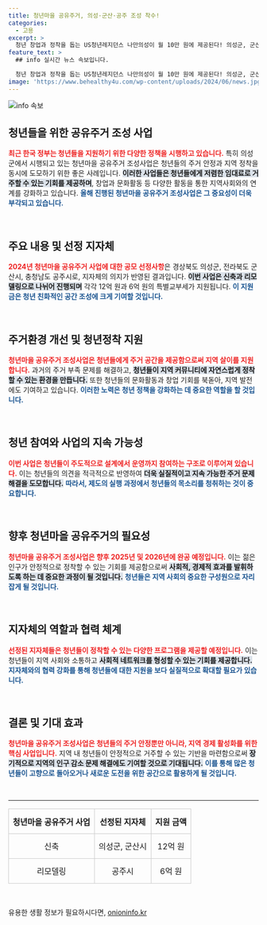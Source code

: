 ```yaml
---
title: 청년마을 공유주거, 의성·군산·공주 조성 착수!
categories:
  - 고용
excerpt: >
  청년 창업과 정착을 돕는 US청년레지던스 나만의성이 월 10만 원에 제공된다! 의성군, 군산시, 공주시에 청년마을 공유주거 조성사업 발표, 지역 청년들의 새로운 거점으로 주목받고 있다.
feature_text: >
  ## info 실시간 뉴스 속보입니다.

  청년 창업과 정착을 돕는 US청년레지던스 나만의성이 월 10만 원에 제공된다! 의성군, 군산시, 공주시에 청년마을 공유주거 조성사업 발표, 지역 청년들의 새로운 거점으로 주목받고 있다.
image: 'https://www.behealthy4u.com/wp-content/uploads/2024/06/news.jpg'
---
```


<p><img src="https://www.behealthy4u.com/wp-content/uploads/2024/06/news.jpg" alt="info 속보" /></p>

<h2 data-ke-size="size26">청년들을 위한 공유주거 조성 사업</h2>

<p data-ke-size="size16"><b><span style="color: #ee2323;">최근 한국 정부는 청년들을 지원하기 위한 다양한 정책을 시행하고 있습니다.</span></b> 특히 의성군에서 시행되고 있는 청년마을 공유주거 조성사업은 청년들의 주거 안정과 지역 정착을 동시에 도모하기 위한 좋은 사례입니다. <b><span style="background-color: #21538527;">이러한 사업들은 청년들에게 저렴한 임대료로 거주할 수 있는 기회를 제공하며</span></b>, 창업과 문화활동 등 다양한 활동을 통한 지역사회와의 연계를 강화하고 있습니다. <b><span style="color: #1a5490;">올해 진행된 청년마을 공유주거 조성사업은 그 중요성이 더욱 부각되고 있습니다.</span></b></p>

<p data-ke-size="size16">&nbsp;</p>

<h2 data-ke-size="size26">주요 내용 및 선정 지자체</h2>

<p data-ke-size="size16"><b><span style="color: #ee2323;">2024년 청년마을 공유주거 사업에 대한 공모 선정사항</span></b>은 경상북도 의성군, 전라북도 군산시, 충청남도 공주시로, 지자체의 의지가 반영된 결과입니다. <b><span style="background-color: #21538527;">이번 사업은 신축과 리모델링으로 나뉘어 진행되며</span></b> 각각 12억 원과 6억 원의 특별교부세가 지원됩니다. <b><span style="color: #1a5490;">이 지원금은 청년 친화적인 공간 조성에 크게 기여할 것입니다.</span></b></p>

<p data-ke-size="size16">&nbsp;</p>

<h2 data-ke-size="size26">주거환경 개선 및 청년정착 지원</h2>

<p data-ke-size="size16"><b><span style="color: #ee2323;">청년마을 공유주거 조성사업은 청년들에게 주거 공간을 제공함으로써 지역 살이를 지원합니다.</span></b> 과거의 주거 부족 문제를 해결하고, <b><span style="background-color: #21538527;">청년들이 지역 커뮤니티에 자연스럽게 정착할 수 있는 환경을 만듭니다.</span></b> 또한 청년들의 문화활동과 창업 기회를 북돋아, 지역 발전에도 기여하고 있습니다. <b><span style="color: #1a5490;">이러한 노력은 청년 정책을 강화하는 데 중요한 역할을 할 것입니다.</span></b></p>

<p data-ke-size="size16">&nbsp;</p>

<h2 data-ke-size="size26">청년 참여와 사업의 지속 가능성</h2>

<p data-ke-size="size16"><b><span style="color: #ee2323;">이번 사업은 청년들이 주도적으로 설계에서 운영까지 참여하는 구조로 이루어져 있습니다.</span></b> 이는 청년들의 의견을 적극적으로 반영하여 <b><span style="background-color: #21538527;">더욱 실질적이고 지속 가능한 주거 문제 해결을 도모합니다.</span></b> <b><span style="color: #1a5490;">따라서, 제도의 실행 과정에서 청년들의 목소리를 청취하는 것이 중요합니다.</span></b></p>

<p data-ke-size="size16">&nbsp;</p>

<h2 data-ke-size="size26">향후 청년마을 공유주거의 필요성</h2>

<p data-ke-size="size16"><b><span style="color: #ee2323;">청년마을 공유주거 조성사업은 향후 2025년 및 2026년에 완공 예정입니다.</span></b> 이는 젊은 인구가 안정적으로 정착할 수 있는 기회를 제공함으로써 <b><span style="background-color: #21538527;">사회적, 경제적 효과를 발휘하도록 하는 데 중요한 과정이 될 것입니다.</span></b> <b><span style="color: #1a5490;">청년들은 지역 사회의 중요한 구성원으로 자리 잡게 될 것입니다.</span></b></p>

<p data-ke-size="size16">&nbsp;</p>

<h2 data-ke-size="size26">지자체의 역할과 협력 체계</h2>

<p data-ke-size="size16"><b><span style="color: #ee2323;">선정된 지자체들은 청년들이 정착할 수 있는 다양한 프로그램을 제공할 예정입니다.</span></b> 이는 청년들이 지역 사회와 소통하고 <b><span style="background-color: #21538527;">사회적 네트워크를 형성할 수 있는 기회를 제공합니다.</span></b> <b><span style="color: #1a5490;">지자체와의 협력 강화를 통해 청년들에 대한 지원을 보다 실질적으로 확대할 필요가 있습니다.</span></b></p>

<p data-ke-size="size16">&nbsp;</p>

<h2 data-ke-size="size26">결론 및 기대 효과</h2>

<p data-ke-size="size16"><b><span style="color: #ee2323;">청년마을 공유주거 조성사업은 청년들의 주거 안정뿐만 아니라, 지역 경제 활성화를 위한 핵심 사업입니다.</span></b> 지역 내 청년들이 안정적으로 거주할 수 있는 기반을 마련함으로써 <b><span style="background-color: #21538527;">장기적으로 지역의 인구 감소 문제 해결에도 기여할 것으로 기대됩니다.</span></b> <b><span style="color: #1a5490;">이를 통해 많은 청년들이 고향으로 돌아오거나 새로운 도전을 위한 공간으로 활용하게 될 것입니다.</span></b></p>

<p data-ke-size="size16">&nbsp;</p>

<hr>

<table style="width: 100%; border-collapse: collapse;">
  <tr>
    <th style="text-align: center; height: 50px; border: 1px solid #ccc;"><b>청년마을 공유주거 사업</b></th>
    <th style="text-align: center; height: 50px; border: 1px solid #ccc;"><b>선정된 지자체</b></th>
    <th style="text-align: center; height: 50px; border: 1px solid #ccc;"><b>지원 금액</b></th>
  </tr>
  <tr>
    <td style="text-align: center; height: 50px; border: 1px solid #ccc;">신축</td>
    <td style="text-align: center; height: 50px; border: 1px solid #ccc;">의성군, 군산시</td>
    <td style="text-align: center; height: 50px; border: 1px solid #ccc;">12억 원</td>
  </tr>
  <tr>
    <td style="text-align: center; height: 50px; border: 1px solid #ccc;">리모델링</td>
    <td style="text-align: center; height: 50px; border: 1px solid #ccc;">공주시</td>
    <td style="text-align: center; height: 50px; border: 1px solid #ccc;">6억 원</td>
  </tr>
</table>

<p data-ke-size="size16">&nbsp;</p>
유용한 생활 정보가 필요하시다면, <a href="https://onioninfo.kr" rel="dofollow">onioninfo.kr</a>


